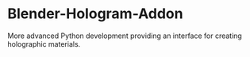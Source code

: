 # Blender-Hologram-Addon
More advanced Python development providing an interface for creating holographic materials.
